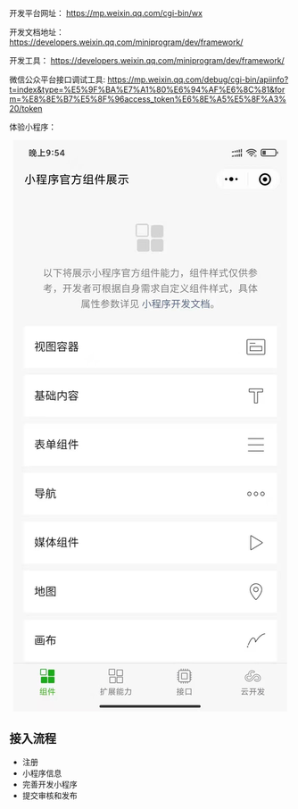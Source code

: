 开发平台网址：
https://mp.weixin.qq.com/cgi-bin/wx

开发文档地址：
https://developers.weixin.qq.com/miniprogram/dev/framework/

开发工具：
https://developers.weixin.qq.com/miniprogram/dev/framework/

微信公众平台接口调试工具:
https://mp.weixin.qq.com/debug/cgi-bin/apiinfo?t=index&type=%E5%9F%BA%E7%A1%80%E6%94%AF%E6%8C%81&form=%E8%8E%B7%E5%8F%96access_token%E6%8E%A5%E5%8F%A3%20/token


体验小程序：
<div style="text-align: center"><img src="./初识/1.png" ></div>

## 接入流程
* 注册
* 小程序信息
* 完善开发小程序
* 提交审核和发布